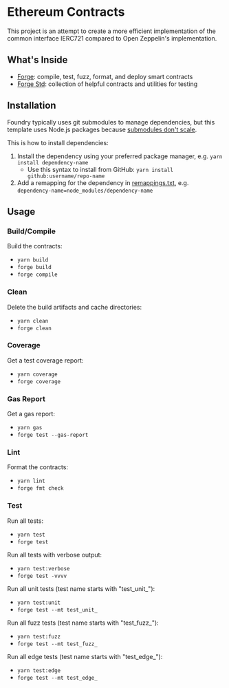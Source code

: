 # Ethereum Contracts

This project is an attempt to create a more efficient implementation of the common interface IERC721 compared to Open Zeppelin's implementation.

## What's Inside

- [Forge](https://github.com/foundry-rs/foundry/blob/master/forge): compile, test, fuzz, format, and deploy smart
  contracts
- [Forge Std](https://github.com/foundry-rs/forge-std): collection of helpful contracts and utilities for testing

## Installation

Foundry typically uses git submodules to manage dependencies, but this template uses Node.js packages because
[submodules don't scale](https://twitter.com/PaulRBerg/status/1736695487057531328).

This is how to install dependencies:

1. Install the dependency using your preferred package manager, e.g. `yarn install dependency-name`
   - Use this syntax to install from GitHub: `yarn install github:username/repo-name`
2. Add a remapping for the dependency in [remappings.txt](./remappings.txt), e.g.
   `dependency-name=node_modules/dependency-name`

## Usage

### Build/Compile

Build the contracts:

- ```yarn build```
- ```forge build```
- ```forge compile```

### Clean

Delete the build artifacts and cache directories:

- ```yarn clean```
- ```forge clean```

### Coverage

Get a test coverage report:

- ```yarn coverage```
- ```forge coverage```

### Gas Report

Get a gas report:

- ```yarn gas```
- ```forge test --gas-report```

### Lint

Format the contracts:

- ```yarn lint```
- ```forge fmt check```

### Test

Run all tests:

- ```yarn test```
- ```forge test```

Run all tests with verbose output:

- ```yarn test:verbose```
- ```forge test -vvvv```

Run all unit tests (test name starts with "test_unit_"):

- ```yarn test:unit```
- ```forge test --mt test_unit_```

Run all fuzz tests (test name starts with "test_fuzz_"):

- ```yarn test:fuzz```
- ```forge test --mt test_fuzz_```

Run all edge tests (test name starts with "test_edge_"):

- ```yarn test:edge```
- ```forge test --mt test_edge_```
